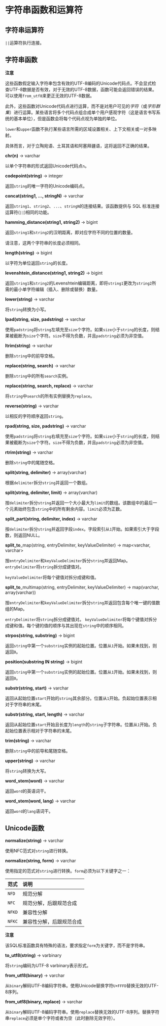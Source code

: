 
# 字符串函数和运算符

## 字符串运算符

`||`运算符执行连接。

## 字符串函数

**注意**

这些函数假定输入字符串包含有效的UTF-8编码的Unicode代码点。不会显式检查UTF-8数据是否有效，对于无效的UTF-8数据，函数可能会返回错误的结果。可以使用`from_utf8`来更正无效的UTF-8数据。

此外，这些函数对Unicode代码点进行运算，而不是对用户可见的*字符*（或*字形群集*）进行运算。某些语言将多个代码点组合成单个用户感观字符（这是语言书写系统的基本单位），但是函数会将每个代码点视为单独的单位。

`lower`和`upper`函数不执行某些语言所需的区域设置相关、上下文相关或一对多映射。

具体而言，对于立陶宛语、土耳其语和阿塞拜疆语，这将返回不正确的结果。

**chr(n)** -> varchar

以单个字符串的形式返回Unicode代码点`n`。

**codepoint(string)** -> integer

返回`string`的唯一字符的Unicode编码点。

**concat(string1, ..., stringN)** -> varchar

返回`string1`、`string2`、`...`、`stringN`的连接结果。该函数提供与 SQL 标准连接运算符(`||`)相同的功能。

**hamming\_distance(string1, string2)** -> bigint

返回`string1`和`string2`的汉明距离，即对应字符不同的位置的数量。

请注意，这两个字符串的长度必须相同。

**length(string)** -> bigint

以字符为单位返回`string`的长度。

**levenshtein\_distance(string1, string2)** -> bigint

返回`string1`和`string2`的Levenshtein编辑距离，即将`string1`更改为`string2`所需的最小单字符编辑（插入、删除或替换）数量。

**lower(string)** -> varchar

将`string`转换为小写。

**lpad(string, size, padstring)** -> varchar

使用`padstring`将`string`左填充至`size`个字符。如果`size`小于`string`的长度，则结果被截断为`size`个字符。`size`不得为负数，并且`padstring`必须为非空值。

**ltrim(string)** -> varchar

删除`string`中的前导空格。

**replace(string, search)** -> varchar

删除`string`中的所有`search`实例。

**replace(string, search, replace)** -> varchar

将`string`中`search`的所有实例替换为`replace`。

**reverse(string)** -> varchar

以相反的字符顺序返回`string`。

**rpad(string, size, padstring)** -> varchar

使用`padstring`将`string`右填充至`size`个字符。如果`size`小于`string`的长度，则结果被截断为`size`个字符。`size`不得为负数，并且`padstring`必须为非空值。

**rtrim(string)** -> varchar

删除`string`中的尾随空格。

**split(string, delimiter)** -> array(varchar)

根据`delimiter`拆分`string`并返回一个数组。

**split(string, delimiter, limit)** -> array(varchar)

按`delimiter`拆分`string`并返回一个大小最大为`limit`的数组。该数组中的最后一个元素始终包含`string`中的所有剩余内容。`limit`必须为正数。

**split\_part(string, delimiter, index)** -> varchar

按`delimiter`拆分`string`并返回字段`index`。字段索引从`1`开始。如果索引大于字段数，则返回NULL。

**split\_to**\_map(string, entryDelimiter, keyValueDelimiter) -> map\<varchar, varchar>

按`entryDelimiter`和`keyValueDelimiter`拆分`string`并返回Map。`entryDelimiter`将`string`拆分成键值对。

`keyValueDelimiter`将每个键值对拆分成键和值。

**split\_to**\_multimap(string, entryDelimiter, keyValueDelimiter) -> map(varchar, array(varchar))

按`entryDelimiter`和`keyValueDelimiter`拆分`string`并返回包含每个唯一键的值数组的Map。

`entryDelimiter`将`string`拆分成键值对。  `keyValueDelimiter`将每个键值对拆分成键和值。每个键的值的顺序与其出现在`string`中的顺序相同。

**strpos(string, substring)** -> bigint

返回`string`中第一个`substring`实例的起始位置。位置从`1`开始。如果未找到，则返回`0`。

**position(substring IN string)** -> bigint

返回`string`中第一个`substring`实例的起始位置。位置从`1`开始。如果未找到，则返回`0`。

**substr(string, start)** -> varchar

返回从起始位置`start`开始的`string`其余部分。位置从`1`开始。负起始位置表示相对于字符串的末尾。

**substr(string, start, length)** -> varchar

返回从起始位置`start`开始且长度为`length`的`string`子字符串。位置从`1`开始。负起始位置表示相对于字符串的末尾。

**trim(string)** -> varchar

删除`string`中的前导和尾随空格。

**upper(string)** -> varchar

将`string`转换为大写。

**word\_stem(word)** -> varchar

返回`word`的英语词干。

**word\_stem(word, lang)** -> varchar

返回`word`的`lang`语词干。

## Unicode函数

**normalize(string)** -> varchar

使用NFC范式对`string`进行转换。

**normalize(string, form)** -> varchar

使用指定的范式对`string`进行转换。`form`必须为以下关键字之一：

| 范式| 说明| 
|:----------|:----------| 
| `NFD`| 规范分解| 
| `NFC`| 规范分解，后跟规范合成| 
| `NFKD`| 兼容性分解| 
| `NFKC`| 兼容性分解，后跟规范合成| 

**注意**

该SQL标准函数具有特殊的语法，要求指定`form`为关键字，而不是字符串。

**to\_utf8(string)** -> varbinary

将`string`编码为UTF-8 varbinary表示形式。

**from\_utf8(binary)** -> varchar

从`binary`解码UTF-8编码字符串。使用Unicode替换字符`U+FFFD`替换无效的UTF-8序列。

**from\_utf8(binary, replace)** -> varchar

从`binary`解码UTF-8编码字符串。使用`replace`替换无效的UTF-8序列。替换字符串`replace`必须是单个字符或者为空（此时删除无效字符）。
